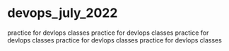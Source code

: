 # devops_july_2022
practice for devlops classes
practice for devlops classes
practice for devlops classes
practice for devlops classes
practice for devlops classes
